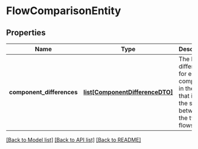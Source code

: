 # FlowComparisonEntity

## Properties
Name | Type | Description | Notes
------------ | ------------- | ------------- | -------------
**component_differences** | [**list[ComponentDifferenceDTO]**](ComponentDifferenceDTO.md) | The list of differences for each component in the flow that is not the same between the two flows | [optional] 

[[Back to Model list]](../nifiDocs.md#documentation-for-models) [[Back to API list]](../nifiDocs.md#documentation-for-api-endpoints) [[Back to README]](../nifiDocs.md)


